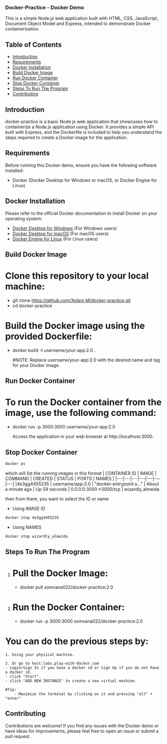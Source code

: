 ### Docker-Practice - Docker Demo

This is a simple Node.js web application built with HTML, CSS, JavaScript, Document Object Model and Express, intended to demonstrate Docker containerization.




## Table of Contents

- [Introduction](#introduction)
- [Requirements](#requirements)
- [Docker Installation](#docker-installation)
- [Build Docker Image](#build-docker-image)
- [Run Docker Container](#run-docker-container)
- [Stop Docker Container](#stop-docker-container)
- [Steps To Run The Program](#runimage)
- [Contributing](#contributing)






## Introduction <a name="introduction"></a>

docker-practice is a basic Node.js web application that showcases how to containerize a Node.js application using Docker. It provides a simple API built with Express, and the Dockerfile is included to help you understand the steps required to create a Docker image for the application.




## Requirements <a name="requirements"></a>

Before running this Docker demo, ensure you have the following software installed:

- Docker (Docker Desktop for Windows or macOS, or Docker Engine for Linux)




## Docker Installation <a name="docker-installation"></a>

Please refer to the official Docker documentation to install Docker on your operating system:

- [Docker Desktop for Windows](https://docs.docker.com/desktop/install/windows-install/) (For Windows users)
- [Docker Desktop for macOS](https://docs.docker.com/desktop/install/mac-install/) (For macOS users)
- [Docker Engine for Linux](https://docs.docker.com/desktop/install/linux-install/) (For Linux users)





## Build Docker Image <a name="build-docker-image"></a>


# Clone this repository to your local machine:
- git clone https://github.com/Xolani-M/docker-practice.git 
- cd docker-practice

# Build the Docker image using the provided Dockerfile:
- docker build -t username/your-app:2.0 .

    #NOTE: 
          Replace username/your-app:2.0 with the desired name and tag for your Docker image.





## Run Docker Container <a name="run-docker-container"></a>

# To run the Docker container from the image, use the following command: 
- docker run -p 3000:3000 username/your-app:2.0

  Access the application in your web browser at http://localhost:3000.


## Stop Docker Container <a name="stop-docker-container"></a>

```bash
docker ps
```
which will list the running images in this format
| CONTAINER ID | IMAGE | COMMAND | CREATED | STATUS | PORTS | NAMES |
|---|---|---|---|---|---|---|
|4e3gg4455235 | username/app:2.0 | "docker-entrypoint.s…" |  About a minute ago | Up 59 seconds |  0.0.0.0:3000->3000/tcp | wizardly_almeida

then from there, you want to select the ID or name

* Using IMAGE ID
```bash
docker stop 4e3gg4455235
```
* Using NAMES
```bash
docker stop wizardly_almeida
```



## Steps To Run The Program <a name="runimage"></a>

1. # Pull the Docker Image:
    - docker pull xomvana022/docker-practice:2.0

2. # Run the Docker Container:
    - docker run -p 3000:3000 xomvana022/docker-practice:2.0




# You can do the previous steps by:
    1. Using your physical machine.
    
    2. Or go to host:labs.play-with-docker.com
    - Login/Sign In if you have a docker id or Sign Up if you do not have a docker id.
    - click "Start".
    - click "ADD NEW INSTANCE" to create a new virtual machine.

    #Tip: 
        - Maximize the terminal by clicking on it and pressing "alt" + "enter"


## Contributing <a name="contributing"></a>

Contributions are welcome! If you find any issues with the Docker demo or have ideas for improvements, please feel free to open an issue or submit a pull request.